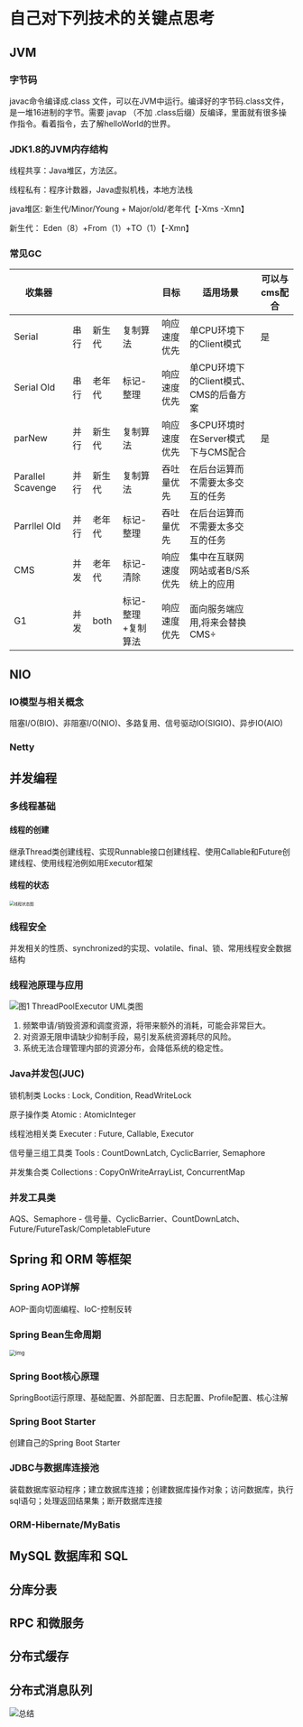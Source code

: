# 自己对下列技术的关键点思考

## JVM

### 字节码

javac命令编译成.class 文件，可以在JVM中运行。编译好的字节码.class文件，是一堆16进制的字节。需要 javap （不加 .class后缀）反编译，里面就有很多操作指令。看着指令，去了解helloWorld的世界。

### JDK1.8的JVM内存结构

线程共享：Java堆区，方法区。

线程私有：程序计数器，Java虚拟机栈，本地方法栈

java堆区:
新生代/Minor/Young + Major/old/老年代【-Xms -Xmn】

新生代：
Eden（8）+From（1）+TO（1）【-Xmn】

### 常见GC

| 收集器            |      |        |                    | 目标         | 适用场景                               | 可以与cms配合 |
| ----------------- | ---- | ------ | ------------------ | ------------ | -------------------------------------- | ------------- |
| Serial            | 串行 | 新生代 | 复制算法           | 响应速度优先 | 单CPU环境下的Client模式                | 是            |
| Serial Old        | 串行 | 老年代 | 标记-整理          | 响应速度优先 | 单CPU环境下的Client模式、CMS的后备方案 |               |
| parNew            | 并行 | 新生代 | 复制算法           | 响应速度优先 | 多CPU环境时在Server模式下与CMS配合     | 是            |
| Parallel Scavenge | 并行 | 新生代 | 复制算法           | 吞吐量优先   | 在后台运算而不需要太多交互的任务       |               |
| Parrllel Old      | 并行 | 老年代 | 标记-整理          | 吞吐量优先   | 在后台运算而不需要太多交互的任务       |               |
| CMS               | 并发 | 老年代 | 标记-清除          | 响应速度优先 | 集中在互联网网站或者B/S系统上的应用    |               |
| G1                | 并发 | both   | 标记-整理+复制算法 | 响应速度优先 | 面向服务端应用,将来会替换CMS÷          |               |

## NIO

### IO模型与相关概念

阻塞I/O(BIO)、非阻塞I/O(NIO)、多路复用、信号驱动IO(SIGIO)、异步IO(AIO)

### Netty

## 并发编程

### 多线程基础

#### 线程的创建

继承Thread类创建线程、实现Runnable接口创建线程、使用Callable和Future创建线程、使用线程池例如用Executor框架

#### 线程的状态

<img src="https://img-blog.csdnimg.cn/20181120173640764.jpeg?x-oss-process=image/watermark,type_ZmFuZ3poZW5naGVpdGk,shadow_10,text_aHR0cHM6Ly9ibG9nLmNzZG4ubmV0L3BhbmdlMTk5MQ==,size_16,color_FFFFFF,t_70" alt="线程状态图" style="zoom:50%;" />

### 线程安全

并发相关的性质、synchronized的实现、volatile、final、锁、常用线程安全数据结构

### 线程池原理与应用

![图1 ThreadPoolExecutor UML类图](https://p1.meituan.net/travelcube/912883e51327e0c7a9d753d11896326511272.png)

1. 频繁申请/销毁资源和调度资源，将带来额外的消耗，可能会非常巨大。
2. 对资源无限申请缺少抑制手段，易引发系统资源耗尽的风险。
3. 系统无法合理管理内部的资源分布，会降低系统的稳定性。

### Java并发包(JUC)

锁机制类 Locks : Lock, Condition, ReadWriteLock

原子操作类 Atomic : AtomicInteger

线程池相关类 Executer : Future, Callable, Executor

信号量三组工具类 Tools : CountDownLatch, CyclicBarrier, Semaphore

并发集合类 Collections : CopyOnWriteArrayList, ConcurrentMap

### 并发工具类

AQS、Semaphore - 信号量、CyclicBarrier、CountDownLatch、Future/FutureTask/CompletableFuture

## Spring 和 ORM 等框架

### Spring AOP详解

AOP-面向切面编程、IoC-控制反转

### Spring Bean生命周期

<img src="https://pic1.zhimg.com/80/754a34e03cfaa40008de8e2b9c1b815c_720w.jpg?source=1940ef5c" alt="img" style="zoom: 67%;" />

### Spring Boot核心原理

SpringBoot运行原理、基础配置、外部配置、日志配置、Profile配置、核心注解

### Spring Boot Starter

创建自己的Spring Boot Starter

### JDBC与数据库连接池

装载数据库驱动程序；建立数据库连接；创建数据库操作对象；访问数据库，执行sql语句；处理返回结果集；断开数据库连接

### ORM-Hibernate/MyBatis



## MySQL 数据库和 SQL

## 分库分表

## RPC 和微服务

## 分布式缓存

## 分布式消息队列



![总结](./zongjie.png)

